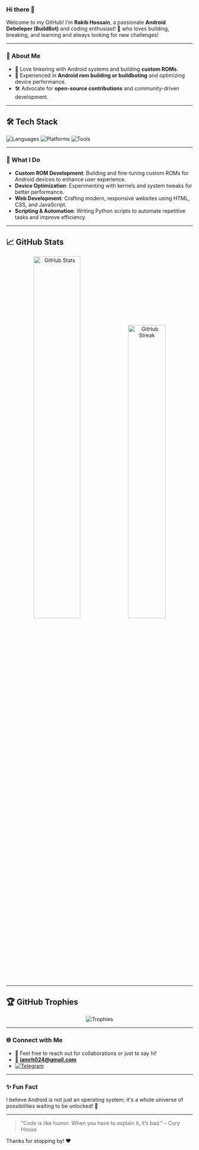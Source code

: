 ### Hi there 👋

Welcome to my GitHub! I'm **Rakib Hossain**, a passionate **Android Debeleper (BuildBot)** and coding enthusiast! 🚀
who loves building, breaking, and learning and always looking for new challenges!

---

### 🌟 About Me
- 🔧 Love tinkering with Android systems and building **custom ROMs**.
- 📱 Experienced in **Android rom building or buildboting** and optimizing device performance.
- 🛠️ Advocate for **open-source contributions** and community-driven development.

---
## 🛠️ Tech Stack
![Languages](https://img.shields.io/badge/Languages-HTML%20|CSS%20|JavaScript%20|Python%20|%20C++%20|%20Kotlin-9cf?style=for-the-badge)
![Platforms](https://img.shields.io/badge/Platforms-Android%20|%20Linux-blueviolet?style=for-the-badge)
![Tools](https://img.shields.io/badge/Tools-Git%20|%20Docker%20|%20VS%20Code%20|%20Android%20Studio-success?style=for-the-badge)

---

### 🚀 What I Do
- **Custom ROM Development**: Building and fine-tuning custom ROMs for Android devices to enhance user experience.
- **Device Optimization**: Experimenting with kernels and system tweaks for better performance.
- **Web Development**: Crafting modern, responsive websites using HTML, CSS, and JavaScript.
- **Scripting & Automation**: Writing Python scripts to automate repetitive tasks and improve efficiency.

---

## 📈 GitHub Stats
<div align="center">
  <img src="https://github-readme-stats.vercel.app/api?username=yourusername&show_icons=true&theme=radical" alt="GitHub Stats" width="50%" />
  <img src="https://github-readme-streak-stats.herokuapp.com/?user=yourusername&theme=radical" alt="GitHub Streak" width="45%" />
</div>

---

## 🏆 GitHub Trophies
<p align="center">
  <img src="https://github-profile-trophy.vercel.app/?username=yourusername&theme=radical&row=2&column=3" alt="Trophies" />
</p>

---

### 🌐 Connect with Me
- 💬 Feel free to reach out for collaborations or just to say hi!
- 📧 **[iamrh024@gmail.com](mailto:iamrh024@gmail.com)**
- [![Telegram](https://img.shields.io/badge/Telegram-Chat-2CA5E0?style=for-the-badge&logo=telegram)](https://t.me/iamr1819)

---

### ✨ Fun Fact
I believe Android is not just an operating system; it's a whole universe of possibilities waiting to be unlocked! 🌌

---

> "Code is like humor. When you have to explain it, it’s bad." – Cory House

Thanks for stopping by! ❤️
